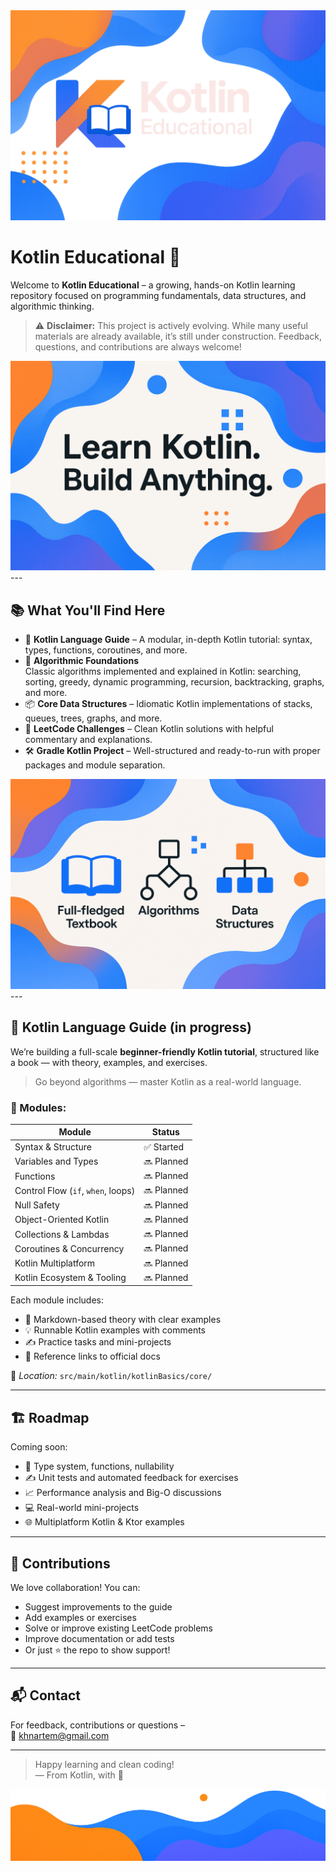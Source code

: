 <div align="center">
  <picture>
    <source media="(prefers-color-scheme: dark)" srcset="images/ClearLogoInv.png">
    <img alt="Gradle Logo" src="images/ClearLogoInv.png">
  </picture>
</div>

# Kotlin Educational 🚀

Welcome to **Kotlin Educational** – a growing, hands-on Kotlin learning repository focused on programming fundamentals, data structures, and algorithmic thinking.

> ⚠️ **Disclaimer:** This project is actively evolving. While many useful materials are already available, it’s still under construction. Feedback, questions, and contributions are always welcome!
<div align="center">
  <picture>
    <source media="(prefers-color-scheme: dark)" srcset="images/SloganSecondPic.png">
    <img alt="Gradle Logo" src="images/SloganSecondPic.png">
  </picture>
</div>
---

## 📚 What You'll Find Here

- 🧠 **Kotlin Language Guide** – A modular, in-depth Kotlin tutorial: syntax, types, functions, coroutines, and more.
- 🔧 **Algorithmic Foundations**  
    Classic algorithms implemented and explained in Kotlin: searching, sorting, greedy, dynamic programming, recursion, backtracking, graphs, and more.
- 📦 **Core Data Structures** – Idiomatic Kotlin implementations of stacks, queues, trees, graphs, and more.
- 🧩 **LeetCode Challenges** – Clean Kotlin solutions with helpful commentary and explanations.
- 🛠️ **Gradle Kotlin Project** – Well-structured and ready-to-run with proper packages and module separation.
<div align="center">
  <picture>
    <source media="(prefers-color-scheme: dark)" srcset="images/Content.png">
    <img alt="Gradle Logo" src="images/Content.png">
  </picture>
</div>
---


## 📘 Kotlin Language Guide (in progress)

We’re building a full-scale **beginner-friendly Kotlin tutorial**, structured like a book — with theory, examples, and exercises.

> Go beyond algorithms — master Kotlin as a real-world language.

### 📖 Modules:

| Module                     | Status  |
|----------------------------|---------|
| Syntax & Structure         | ✅ Started |
| Variables and Types        | 🔜 Planned |
| Functions                  | 🔜 Planned |
| Control Flow (`if`, `when`, loops) | 🔜 Planned |
| Null Safety                | 🔜 Planned |
| Object-Oriented Kotlin     | 🔜 Planned |
| Collections & Lambdas      | 🔜 Planned |
| Coroutines & Concurrency   | 🔜 Planned |
| Kotlin Multiplatform       | 🔜 Planned |
| Kotlin Ecosystem & Tooling| 🔜 Planned |

Each module includes:
- 📘 Markdown-based theory with clear examples
- 💡 Runnable Kotlin examples with comments
- ✍️ Practice tasks and mini-projects
- 📎 Reference links to official docs

📍 *Location:* `src/main/kotlin/kotlinBasics/core/`

---

## 🏗️ Roadmap

Coming soon:
- 🧠 Type system, functions, nullability
- ✍️ Unit tests and automated feedback for exercises
- 📈 Performance analysis and Big-O discussions
- 💻 Real-world mini-projects
- 🌐 Multiplatform Kotlin & Ktor examples

---

## 🤝 Contributions

We love collaboration! You can:
- Suggest improvements to the guide
- Add examples or exercises
- Solve or improve existing LeetCode problems
- Improve documentation or add tests
- Or just ⭐ the repo to show support!

---

## 📬 Contact

For feedback, contributions or questions –  
📧 [khnartem@gmail.com](mailto:khnartem@gmail.com)

---

> Happy learning and clean coding!  
> — From Kotlin, with 💛

<div align="center">
  <picture>
    <source media="(prefers-color-scheme: dark)" srcset="images/EndingLow.png">
    <img alt="Gradle Logo" src="images/EndingLow.png">
  </picture>
</div>